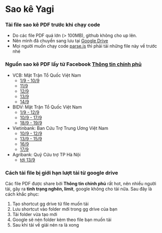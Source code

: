 # Sao kê Yagi

### Tải file sao kê PDF trước khi chạy code

- Do các file PDF quá lớn (> 100MB), github không cho up lên.
- Nên mình đã chuyển sang lưu tại [Google Drive](https://drive.google.com/drive/folders/10nn6L-vUPVD1leI5ObfFY5QlO0C7CI8g?usp=sharing)
- Mọi người muốn chạy code [parse.js](../../parse.js) thì phải tải những file này về trước nhé

### Nguồn sao kê PDF lấy từ Facebook [Thông tin chính phủ](https://www.facebook.com/thongtinchinhphu)

- VCB: Mặt Trận Tổ Quốc Việt Nam
  - [1/9 - 10/9](https://www.facebook.com/share/p/sRF9ZUfN1kMidLC2/)
  - [11/9](https://www.facebook.com/share/p/Uo4tsSVjxx4tSokJ/)
  - [12/9](https://www.facebook.com/share/p/Gy73hpJEevdpoXSe/)
  - [13/9](https://www.facebook.com/share/p/ANpGVKgBsiqLrQrr/)
  - [14/9](https://www.facebook.com/share/p/w8fvPRQsMgXRuR4s/)
- BIDV: Mặt Trận Tổ Quốc Việt Nam
  - [1/9 - 12/9](https://www.facebook.com/share/p/wc76KCcYVEurwfpE/)
  - [10/9 - 17/9](https://www.facebook.com/share/p/ufhtcXxmJQMPcpkU/)
  - [18/9 - 19/9](https://www.facebook.com/share/p/u3Nd876ywEyQExxg/)
- Vietinbank: Ban Cứu Trợ Trung Ương Việt Nam
  - [10/9 - 12/9](https://www.facebook.com/share/p/ckeiR1w2P6gJFsVw/)
  - [13/9 - 15/9](https://www.facebook.com/share/p/jDqEGbUcyocq4fF5/)
  - [16/9](https://www.facebook.com/share/p/VSxmVBLTEToSpDyx/)
  - [17/9](https://www.facebook.com/share/p/vwncL9cUMFNC5Zmn/)
- Agribank: Quỹ Cứu trợ TP Hà Nội
  - [tới 13/9](https://www.facebook.com/share/p/CjS3ZFRjwFSXUbXT/)

### Cách tải file bị giới hạn lượt tải từ google drive

Các file PDF được share bởi **Thông tin chính phủ** rất hot, nên nhiều người tải, gây ra **tình trạng nghẽn, limit**, google không cho tải nữa. Sau đây là cách khắc phục:

1. Tạo shortcut gg drive từ file muốn tải
2. Lưu shortcut vào folder mới trong gg drive của bạn
3. Tải folder vừa tạo mới
4. Google sẽ nén folder kèm theo file bạn muốn tải
5. Sau khi tải về giải nén ra là xong
